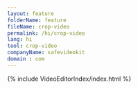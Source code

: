 ```yaml
---
layout: feature
folderName: feature
fileName: crop-video
permalink: /hi/crop-video
lang: hi
tool: crop-video
companyName: safevideokit
domain : com
---
```


{% include VideoEditorIndex/index.html %}

   